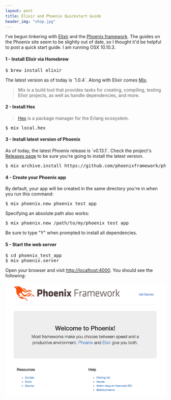 ```yaml
---
layout: post
title: Elixir and Phoenix Quickstart Guide 
header_img: "shop.jpg"
---
```

<p>I've begun tinkering with <a href="http://elixir-lang.org/">Elixir</a> and the <a href="http://www.phoenixframework.org/">Phoenix framework</a>. The guides on the Phoenix site seem to be slightly out of date, so I thought it'd be helpful to post a quick start guide. I am running OSX 10.10.3.</p>

<h4>1 - Install Elixir via Homebrew</h4>
<pre>$ brew install elixir</pre>

<p>The latest version as of today is `1.0.4`. Along with Elixir comes <a href="http://elixir-lang.org/docs/stable/mix/">Mix</a>.

<blockquote><p>Mix is a build tool that provides tasks for creating, compiling, testing Elixir projects, as well as handle dependencies, and more.</p></blockquote>

<h4>2 - Install Hex</h4>

<blockquote><p><a href="https://hex.pm">Hex</a> is a package manager for the Erlang ecosystem.</p></blockquote>

<pre>$ mix local.hex</pre>

<h4>3 - Install latest version of Phoenix</h4>
<p>As of today, the latest Phoenix release is `v0.13.1`. Check the project's <a href="https://github.com/phoenixframework/phoenix/releases">Releases page</a> to be sure you're going to install the latest version.</p>

<pre>$ mix archive.install https://github.com/phoenixframework/phoenix/releases/download/v0.13.1/phoenix_new-0.13.1.ez</pre>

<h4>4 - Create your Phoenix app</h4>
<p>By default, your app will be created in the same directory you're in
when you run this command:</p> 

<pre>$ mix phoenix.new phoenix_test_app</pre>

<p>Specifying an absolute path also works:</p>

<pre>$ mix phoenix.new /path/to/my/phoenix_test_app</pre>

<p>Be sure to type "Y" when prompted to install all dependencies.</p>

<h4>5 - Start the web server</h5>

<pre>$ cd phoenix_test_app
$ mix phoenix.server</pre>

<p>Open your browser and visit <a href="http://localhost:4000">http://localhost:4000</a>. You should see the following:</p>

<center><div><img src="/assets/images/phoenix.png" class="img-polaroid"/></center>



